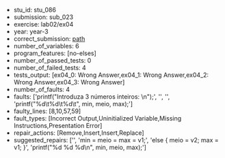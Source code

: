 - stu_id: stu_086	       
- submission: sub_023
- exercise: lab02/ex04
- year: year-3
- correct_submission: [path](https://github.com/pmorvalho/C-Pack-IPAs/blob/main/correct_submissions/year-3/lab02/ex04/ex04-stu_086-sub_022)
- number_of_variables: 6
- program_features: [no-elses] 
- number_of_passed_tests: 0
- number_of_failed_tests: 4
- tests_output: [ex04_0: Wrong Answer,ex04_1: Wrong Answer,ex04_2: Wrong Answer,ex04_3: Wrong Answer]
- number_of_faults: 4
- faults: ['printf("Introduza 3 números inteiros: \n");', '', '', 'printf("%d\t%d\t%d\t", min, meio, max);']
- faulty_lines: [8,10,57,59]
- fault_types: [Incorrect Output,Uninitialized Variable,Missing Instructions,Presentation Error]
- repair_actions: [Remove,Insert,Insert,Replace] 
- suggested_repairs: ['', 'min = meio = max = v1;', 'else { meio = v2; max = v1; }', 'printf("%d %d %d\n", min, meio, max);']
